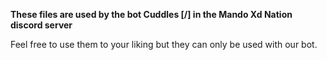 **These files are used by the bot Cuddles [/] in the Mando Xd Nation discord server**

Feel free to use them to your liking but they can only be used with our bot.
